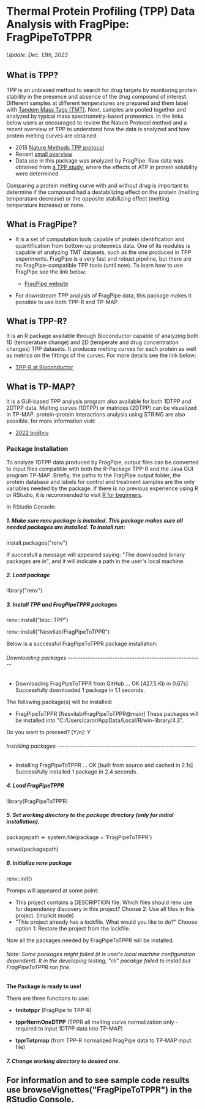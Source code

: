 # Thermal Protein Profiling (TPP) Data Analysis with FragPipe: FragPipeToTPPR
###### Update: Dec. 13th, 2023

## What is TPP?
TPP is an unbiased method to search for drug targets by monitoring protein stability in the presence and absence of the drug compound of interest. Different samples at different temperatures are prepared and them label with [Tandem Mass Tags (TMT)](https://pubs.acs.org/doi/10.1021/ac0262560). Next, samples are pooled together and analyzed by typical mass spectrometry-based proteomics. In the links below users ar encouraged to review the Nature Protocol method and a recent overview of TPP to understand how the data is analyzed and how protein melting curves are obtained. 

  - 2015 [Nature Methods TPP protocol](https://www.nature.com/articles/nprot.2015.101)
  - Recent [small overview](https://pubmed.ncbi.nlm.nih.gov/36368297/)
  - Data use in this package was analyzed by FragPipe. Raw data was obtained from [a TPP study](https://www.nature.com/articles/s41467-019-09107-y), where the effects of ATP in protein solubility were determined.     
  
Comparing a protein melting curve with and without drug is important to determine if the compound had a destabilizing effect on the protein (melting temperature decrease) or the opposite stabilizing effect (melting temperature increase) or none.

## What is FragPipe?
- It is a set of computation tools capable of protein identification and quantification from bottom-up proteomics data. One of its modules is capable of analyzing TMT datasets, such as the one produced in TPP experiments. FragPipe is a very fast and robust pipeline, but there are no FragPipe-compatible TPP tools (until now). To learn how to use FragPipe see the link below:
  
  - [FragPipe website](https://fragpipe.nesvilab.org/docs/tutorial_fragpipe_outputs.html])
  
- For downstream TPP analysis of FragPipe data, this package makes it possible to use both TPP-R and TP-MAP.
  
## What is TPP-R?
It is an R package available through Bioconductor capable of analyzing both 1D (temperature change) and 2D (temperate and drug concentration changes) TPP datasets. It produces melting curves for each protein as well as metrics on the fittings of the curves. For more details see the link below:

  - [TPP-R at Bioconductor](https://bioconductor.org/packages/release/bioc/html/TPP.html)

## What is TP-MAP?
It is a GUI-based TPP analysis program also available for both 1DTPP and 2DTPP data. Melting curves (1DTPP) or matrices (2DTPP) can be visualized in TP-MAP. protein-protein interactions analysis using STRING are also possible. for more information visit:

  - [2022 bioRxiv](https://www.biorxiv.org/content/10.1101/2021.02.22.432361v2)
  
  
### Package Installation

To analyze 1DTPP data produced by FragPipe, output files can be converted to input files compatible with both the R-Package TPP-R and the Java GUI program TP-MAP. Briefly, the paths to the FragPipe output folder, the protein database and labels for control and treatment samples are the only variables needed
 by the package. If there is no previous experience using R or RStudio, it is recommended to visit [R for beginners](https://education.rstudio.com/learn/beginner/).

In RStudio Console:

##### 1. Make sure renv package is installed. This package makes sure all needed packages are installed. To install run: 

install.packages("renv")

If succesfull a message will appeared saying: "The downloaded binary packages are in", and it will indicate a path in the user's local machine.

##### 2. Load package

library("renv")

##### 3. Install TPP and FragPipeTPPR packages

renv::install("bioc::TPP")

renv::install("Nesvilab/FragPipeToTPPR")

Below is a successful FragPipeToTPPR package installation:

###### Downloading packages -------------------------------------------------------
- Downloading FragPipeToTPPR from GitHub ...    OK [427.5 Kb in 0.67s]
Successfully downloaded 1 package in 1.1 seconds.

The following package(s) will be installed:
- FragPipeToTPPR [Nesvilab/FragPipeToTPPR@main]
These packages will be installed into "C:/Users/caror/AppData/Local/R/win-library/4.3".

Do you want to proceed? [Y/n]: Y

###### Installing packages --------------------------------------------------------
- Installing FragPipeToTPPR ...                 OK [built from source and cached in 2.1s]
Successfully installed 1 package in 2.4 seconds.

##### 4. Load FragPipeTPPR
library(FragPipeToTPPR)

##### 5. Set working directory to the package directory (only for initial installation).
packagepath <- system.file(package = 'FragPipeToTPPR')

setwd(packagepath)

##### 6. Initialize renv package
renv::init()

Promps will appeared at some point: 
- This project contains a DESCRIPTION file.
Which files should renv use for dependency discovery in this project?
  Choose 2: Use all files in this project. (implicit mode)
- "This project already has a lockfile. What would you like to do?"
  Choose option 1: Restore the project from the lockfile.
  
Now all the packages needed by FragPipeToTPPR will be installed.
###### Note: Some packages might failed (it is user's local machine configuration dependent). It in the developing testing, "cli" pacakge failed to install but FragPipeToTPPR ran fine.

**The Package is ready to use!**

There are three functions to use:

- **tmitotppr** (FragPipe to TPP-R)

- **tpprNormOneDTPP** (TPPR all melting curve normalization only - required to input 1DTPP data into TP-MAP)

- **tpprTotpmap** (from TPP-R normalized FragPipe data to TP-MAP input file)

##### 7. Change working directory to desired one.

## For information and to see sample code results use browseVignettes("FragPipeToTPPR") in the RStudio Console.
